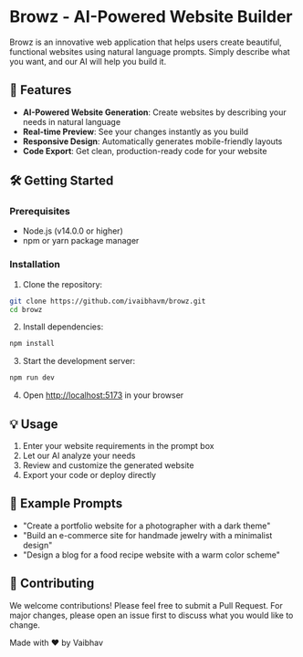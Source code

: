 # Browz - AI-Powered Website Builder

Browz is an innovative web application that helps users create beautiful, functional websites using natural language prompts. Simply describe what you want, and our AI will help you build it.

## 🚀 Features

- **AI-Powered Website Generation**: Create websites by describing your needs in natural language
- **Real-time Preview**: See your changes instantly as you build
- **Responsive Design**: Automatically generates mobile-friendly layouts
- **Code Export**: Get clean, production-ready code for your website

## 🛠️ Getting Started

### Prerequisites

- Node.js (v14.0.0 or higher)
- npm or yarn package manager

### Installation

1. Clone the repository:
```bash
git clone https://github.com/ivaibhavm/browz.git
cd browz
```

2. Install dependencies:
```bash
npm install
```

3. Start the development server:
```bash
npm run dev
```

4. Open [http://localhost:5173](http://localhost:5173) in your browser

## 💡 Usage

1. Enter your website requirements in the prompt box
2. Let our AI analyze your needs
3. Review and customize the generated website
4. Export your code or deploy directly

## 📝 Example Prompts

- "Create a portfolio website for a photographer with a dark theme"
- "Build an e-commerce site for handmade jewelry with a minimalist design"
- "Design a blog for a food recipe website with a warm color scheme"

## 🤝 Contributing

We welcome contributions! Please feel free to submit a Pull Request. For major changes, please open an issue first to discuss what you would like to change.

Made with ❤️ by Vaibhav
